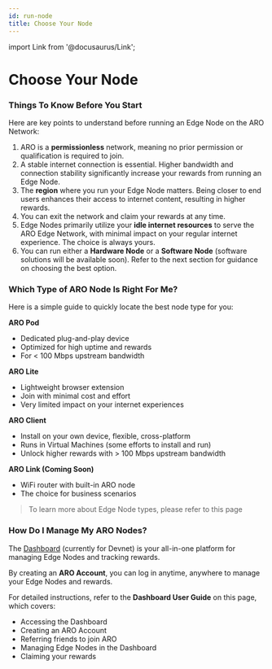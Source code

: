 ```yaml
---
id: run-node
title: Choose Your Node
---
```

import Link from '@docusaurus/Link';

# Choose Your Node

### Things To Know Before You Start
Here are key points to understand before running an Edge Node on the ARO Network:

1. ARO is a **permissionless** network, meaning no prior permission or qualification is required to join.
2. A stable internet connection is essential. Higher bandwidth and connection stability significantly increase your rewards from running an Edge Node.
3. The **region** where you run your Edge Node matters. Being closer to end users enhances their access to internet content, resulting in higher rewards.
4. You can exit the network and claim your rewards at any time.
5. Edge Nodes primarily utilize your **idle internet resources** to serve the ARO Edge Network, with minimal impact on your regular internet experience. The choice is always yours.
6. You can run either a **Hardware Node** or a **Software Node** (software solutions will be available soon). Refer to the next section for guidance on choosing the best option.

### Which Type of ARO Node Is Right For Me?

Here is a simple guide to quickly locate the best node type for you: 

**ARO Pod**

- Dedicated plug-and-play device 
- Optimized for high uptime and rewards
- For < 100 Mbps upstream bandwidth

**ARO Lite**
 
- Lightweight browser extension
- Join with minimal cost and effort
- Very limited impact on your internet experiences

**ARO Client**

- Install on your own device, flexible, cross-platform
- Runs in Virtual Machines (some efforts to install and run) 
- Unlock higher rewards with > 100 Mbps upstream bandwidth

**ARO Link (Coming Soon)**

- WiFi router with built-in ARO node 
- The choice for business scenarios

>To learn more about Edge Node types, please refer to <Link to="/edge-node/types">this page</Link>


### How Do I Manage My ARO Nodes?

The [Dashboard](https://devnet-dashboard.ARO.network/?mode=devnet&tab=nodes) (currently for Devnet) is your all-in-one platform for managing Edge Nodes and tracking rewards.

By creating an **ARO Account**, you can log in anytime, anywhere to manage your Edge Nodes and rewards.

For detailed instructions, refer to the **Dashboard User Guide** on <Link to="/user-guides/dashboard">this page</Link>, which covers:
- Accessing the Dashboard
- Creating an ARO Account
- Referring friends to join ARO
- Managing Edge Nodes in the Dashboard
- Claiming your rewards